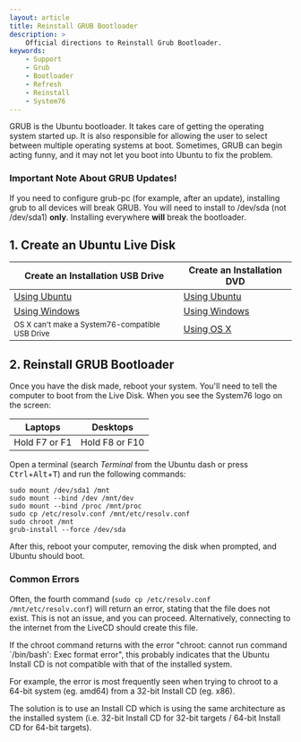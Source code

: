```yaml
---
layout: article
title: Reinstall GRUB Bootloader
description: >
    Official directions to Reinstall Grub Bootloader.
keywords:
    - Support
    - Grub
    - Bootloader
    - Refresh
    - Reinstall
    - System76
---
```



GRUB is the Ubuntu bootloader. It takes care of getting the operating system started up. It is also responsible for allowing the user to select between multiple operating systems at boot. Sometimes, GRUB can begin acting funny, and it may not let you boot into Ubuntu to fix the problem.

### Important Note About GRUB Updates!

If you need to configure grub-pc (for example, after an update), installing grub to all devices will break GRUB. You will need to install to /dev/sda (not /dev/sda1) **only**. Installing everywhere **will** break the bootloader.

## 1. Create an Ubuntu Live Disk

Create an Installation USB Drive  | Create an Installation DVD
--------------------------------- | ---------------------------
[Using Ubuntu](http://www.ubuntu.com/download/desktop/create-a-usb-stick-on-ubuntu) | [Using Ubuntu](http://www.ubuntu.com/download/desktop/burn-a-dvd-on-ubuntu)
[Using Windows](http://www.ubuntu.com/download/desktop/create-a-usb-stick-on-windows) | [Using Windows](http://www.ubuntu.com/download/desktop/burn-a-dvd-on-windows)
<small>OS X can't make a System76-compatible USB Drive</small>| [Using OS X](http://www.ubuntu.com/download/desktop/burn-a-dvd-on-mac-osx)

## 2. Reinstall GRUB Bootloader

Once you have the disk made, reboot your system. You'll need to tell the computer to boot from the Live Disk. When you see the System76 logo on the screen: 

Laptops  | Desktops
-------- | --------
Hold F7 or F1 | Hold F8 or F10

Open a terminal  (search _Terminal_ from the Ubuntu dash or press <kbd>Ctrl</kbd>+<kbd>Alt</kbd>+<kbd>T</kbd>) and run the following commands:

```
sudo mount /dev/sda1 /mnt
sudo mount --bind /dev /mnt/dev
sudo mount --bind /proc /mnt/proc
sudo cp /etc/resolv.conf /mnt/etc/resolv.conf
sudo chroot /mnt
grub-install --force /dev/sda
```

After this, reboot your computer, removing the disk when prompted, and Ubuntu should boot.

### Common Errors

Often, the fourth command (`sudo cp /etc/resolv.conf /mnt/etc/resolv.conf`) will return an error, stating that the file does not exist. This is not an issue, and you can proceed. Alternatively, connecting to the internet from the LiveCD should create this file.

If the chroot command returns with the error "chroot: cannot run command `/bin/bash': Exec format error", this probably indicates that the Ubuntu Install CD is not compatible with that of the installed system.

For example, the error is most frequently seen when trying to chroot to a 64-bit system (eg. amd64) from a 32-bit Install CD (eg. x86).

The solution is to use an Install CD which is using the same architecture as the installed system (i.e. 32-bit Install CD for 32-bit targets / 64-bit Install CD for 64-bit targets). 
